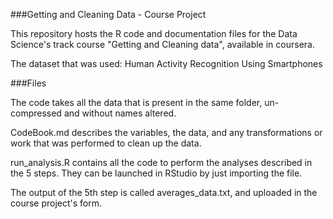###Getting and Cleaning Data - Course Project

This repository hosts the R code and documentation files for the Data Science's track course "Getting and Cleaning data", available in coursera.

The dataset that was used: Human Activity Recognition Using Smartphones 

###Files

The code takes all the data that is present in the same folder, un-compressed and without names altered.

CodeBook.md describes the variables, the data, and any transformations or work that was performed to clean up the data.

run_analysis.R contains all the code to perform the analyses described in the 5 steps. They can be launched in RStudio by just importing the file.

The output of the 5th step is called averages_data.txt, and uploaded in the course project's form.

